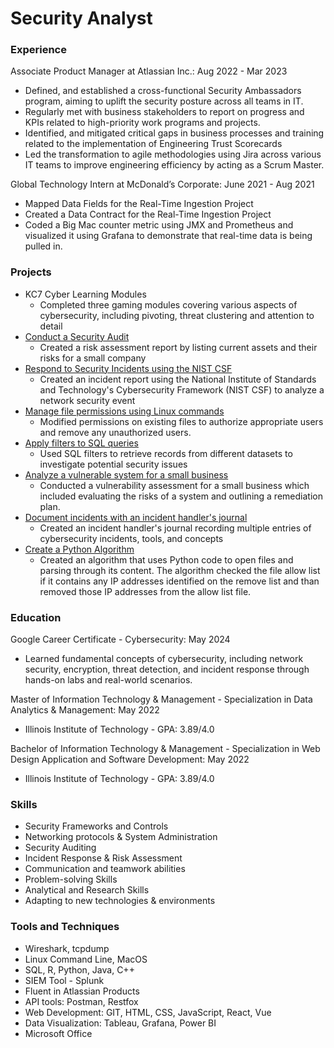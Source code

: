 # Security Analyst

### Experience
Associate Product Manager at Atlassian Inc.: Aug 2022 - Mar 2023
- Defined, and established a cross-functional Security Ambassadors program, aiming to uplift the security posture across all teams in IT.
- Regularly met with business stakeholders to report on progress and KPIs related to high-priority work programs and projects. 
- Identified, and mitigated critical gaps in business processes and training related to the implementation of Engineering Trust Scorecards
- Led the transformation to agile methodologies using Jira across various IT teams to improve engineering efficiency by acting as a Scrum Master. 

Global Technology Intern at McDonald’s Corporate: June 2021 - Aug 2021
- Mapped Data Fields for the Real-Time Ingestion Project
- Created a Data Contract for the Real-Time Ingestion Project
- Coded a Big Mac counter metric using JMX and Prometheus and visualized it using Grafana to demonstrate that real-time data is being pulled in.

### Projects
- KC7 Cyber Learning Modules
  - Completed three gaming modules covering various aspects of cybersecurity, including pivoting, threat clustering and attention to detail
- [Conduct a Security Audit](https://docs.google.com/document/d/1ZKVCcoef6gtZXhAxexTaNvUDMO4FlQ0D89REQQyzRoA/edit#heading=h.evidx83t54sc) 
  - Created a risk assessment report by listing current assets and their risks for a small company 
- [Respond to Security Incidents using the NIST CSF](https://docs.google.com/document/d/1f_SymAa5dgda3BFGK_8ubMuF4VPCplJOaq0L-gqX65s/edit)
  - Created an incident report using the National Institute of Standards and Technology's Cybersecurity Framework (NIST CSF) to analyze a network security event   
- [Manage file permissions using Linux commands](https://docs.google.com/document/d/1_LEp5eHzZdjF8LvWhXi8sNzJ6E-39vJQ2mYXS5gitac/edit?resourcekey=0-DMHEIktDmBcHGJO-iw0Avw#heading=h.adnh333husy)
  - Modified permissions on existing files to authorize appropriate users and remove any unauthorized users. 
- [Apply filters to SQL queries](https://docs.google.com/document/d/1xK-35R3iDiP1KLWKOFrrgBWjrM_Lgu58OX5uCSmNhWk/edit#heading=h.adnh333husy)
  - Used SQL filters to retrieve records from different datasets to investigate potential security issues 
- [Analyze a vulnerable system for a small business](https://docs.google.com/document/d/1Is12uYPzubaLt8g2unM6HgrZP2iYrlIz7LXgccXqHsQ/edit#heading=h.5x0d5h95i329)
  - Conducted a vulnerability assessment for a small business which included evaluating the risks of a system and outlining a remediation plan.
- [Document incidents with an incident handler's journal](https://docs.google.com/document/d/1fnlxWadAtwq84N4g2qgAqW5O10qROTUUlhJgwL2qjEI/edit?resourcekey=0-ii4gDll1rE2HYsFC89Mwtg)
  - Created an incident handler's journal recording multiple entries of cybersecurity incidents, tools, and concepts
- [Create a Python Algorithm](https://docs.google.com/document/d/1ZFHBTNSPSerBhHUGNlP-f93kpEsZDsygdcLjGTDpASs/edit?resourcekey=0-W7g8-db94WCf1LmJaeXmNw#heading=h.dooa9fyvnog2)
  - Created an algorithm that uses Python code to open files and parsing through its content. The algorithm checked the file allow list if it contains any IP addresses identified on the remove list and than removed those IP addresses from the allow list file.

### Education
Google Career Certificate - Cybersecurity: May 2024
- Learned fundamental concepts of cybersecurity, including network security, encryption, threat detection, and incident response through hands-on labs and real-world scenarios.

Master of Information Technology & Management - Specialization in Data Analytics & Management: May 2022
- Illinois Institute of Technology - GPA: 3.89/4.0  

Bachelor of Information Technology & Management - Specialization in Web Design Application and Software Development: May 2022
- Illinois Institute of Technology - GPA: 3.89/4.0  

### Skills
- Security Frameworks and Controls
- Networking protocols & System Administration
- Security Auditing
- Incident Response & Risk Assessment
- Communication and teamwork abilities
- Problem-solving Skills
- Analytical and Research Skills
- Adapting to new technologies & environments

### Tools and Techniques
- Wireshark, tcpdump
- Linux Command Line, MacOS 
- SQL, R, Python, Java, C++
- SIEM Tool - Splunk
- Fluent in Atlassian Products
- API tools: Postman, Restfox
- Web Development: GIT, HTML, CSS, JavaScript, React, Vue
- Data Visualization: Tableau, Grafana, Power BI
- Microsoft Office

